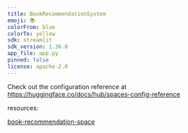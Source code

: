 ```yaml
---
title: BookRecommendationSystem
emoji: 📚
colorFrom: blue
colorTo: yellow
sdk: streamlit
sdk_version: 1.36.0
app_file: app.py
pinned: false
license: apache-2.0
---
```


Check out the configuration reference at https://huggingface.co/docs/hub/spaces-config-reference

resources: 

[book-recommendation-space](https://huggingface.co/spaces/sohammhatre/BookRecommendationSystem/tree/main)
